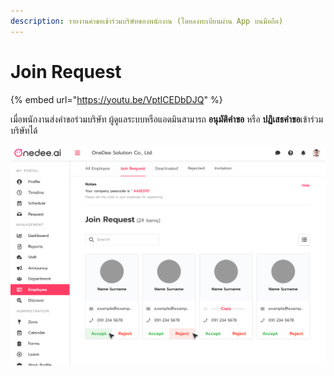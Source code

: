 ```yaml
---
description: รายงานคำขอเข้าร่วมบริษัทของพนักงาน (โดยลงทะเบียนผ่าน App บนมือถือ)
---
```


# Join Request

{% embed url="https://youtu.be/VptICEDbDJQ" %}



เมื่อพนักงานส่งคำขอร่วมบริษัท ผู้ดูแลระบบหรือแอดมินสามารถ **อนุมัติคำขอ** หรือ **ปฏิเสธคำขอ**เข้าร่วมบริษัทได้

![](../../.gitbook/assets/05.svg)



